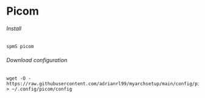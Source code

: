 # Picom



###### Install

```shell
spmS picom
```



###### Download configuration

```shell
wget -O - https://raw.githubusercontent.com/adrianrl99/myarchsetup/main/config/picom/config > ~/.config/picom/config
```

